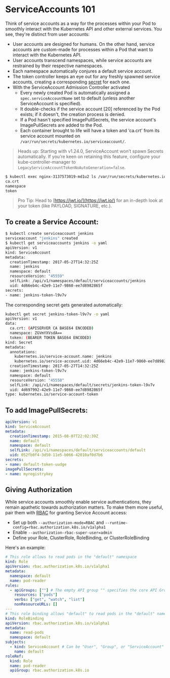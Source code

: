 # ServiceAccounts 101

Think of service accounts as a way for the processes within your Pod to smoothly interact with the Kubernetes API and other external services. You see, they're distinct from user accounts:

* User accounts are designed for humans. On the other hand, service accounts are custom-made for processes within a Pod that want to interact with the Kubernetes API.
* User accounts transcend namespaces, while service accounts are restrained by their respective namespaces.
* Each namespace automatically conjures a default service account.
* The token controller keeps an eye out for any freshly spawned service accounts, creating a corresponding [secret](secret.md) for each one.
* With the ServiceAccount Admission Controller activated
  * Every newly created Pod is automatically assigned a `spec.serviceAccountName` set to default (unless another ServiceAccount is specified).
  * It double-checks if the service account [20] referenced by the Pod exists; if it doesn't, the creation process is denied.
  * If a Pod hasn't specified ImagePullSecrets, the service account's ImagePullSecrets are added to the Pod.
  * Each container brought to life will have a token and ‘ca.crt’ from its service account mounted on `/var/run/secrets/kubernetes.io/serviceaccount/`.

> Heads up: Starting with v1.24.0, ServiceAccount won’t spawn Secrets automatically. If you’re keen on retaining this feature, configure your kube-controller-manager to `LegacyServiceAccountTokenNoAutoGeneration=false`.

```bash
$ kubectl exec nginx-3137573019-md1u2 ls /var/run/secrets/kubernetes.io/serviceaccount
ca.crt
namespace
token
```

> Pro Tip: Head to [https://jwt.io/](https://jwt.io/) for an in-depth look at your token (like PAYLOAD, SIGNATURE, etc.).

## To create a Service Account:

```bash
$ kubectl create serviceaccount jenkins
serviceaccount "jenkins" created
$ kubectl get serviceaccounts jenkins -o yaml
apiVersion: v1
kind: ServiceAccount
metadata:
  creationTimestamp: 2017-05-27T14:32:25Z
  name: jenkins
  namespace: default
  resourceVersion: "45559"
  selfLink: /api/v1/namespaces/default/serviceaccounts/jenkins
  uid: 4d66eb4c-42e9-11e7-9860-ee7d8982865f
secrets:
- name: jenkins-token-l9v7v
```

The corresponding secret gets generated automatically:

```bash
kubectl get secret jenkins-token-l9v7v -o yaml
apiVersion: v1
data:
  ca.crt: (APISERVER CA BASE64 ENCODED)
  namespace: ZGVmYXVsdA==
  token: (BEARER TOKEN BASE64 ENCODED)
kind: Secret
metadata:
  annotations:
    kubernetes.io/service-account.name: jenkins
    kubernetes.io/service-account.uid: 4d66eb4c-42e9-11e7-9860-ee7d8982865f
  creationTimestamp: 2017-05-27T14:32:25Z
  name: jenkins-token-l9v7v
  namespace: default
  resourceVersion: "45558"
  selfLink: /api/v1/namespaces/default/secrets/jenkins-token-l9v7v
  uid: 4d697992-42e9-11e7-9860-ee7d8982865f
type: kubernetes.io/service-account-token
```

## To add ImagePullSecrets:

```yaml
apiVersion: v1
kind: ServiceAccount
metadata:
  creationTimestamp: 2015-08-07T22:02:39Z
  name: default
  namespace: default
  selfLink: /api/v1/namespaces/default/serviceaccounts/default
  uid: 052fb0f4-3d50-11e5-b066-42010af0d7b6
secrets:
- name: default-token-uudge
imagePullSecrets:
- name: myregistrykey
```

## Giving Authorization

While service accounts smoothly enable service authentications, they remain apathetic towards authorization matters. To make them more useful, pair them with [RBAC](https://kubernetes.io/docs/admin/authorization/#a-quick-note-on-service-accounts) for granting Service Account access:

* Set up both `--authorization-mode=RBAC` and `--runtime-config=rbac.authorization.k8s.io/v1alpha1`
* Enable `--authorization-rbac-super-user=admin`
* Define your Role, ClusterRole, RoleBinding, or ClusterRoleBinding

Here's an example:

```yaml
# This role allows to read pods in the "default" namespace
kind: Role
apiVersion: rbac.authorization.k8s.io/v1alpha1
metadata:
  namespace: default
  name: pod-reader
rules:
  - apiGroups: [""] # The empty API group "" specifies the core API Group.
    resources: ["pods"]
    verbs: ["get", "watch", "list"]
    nonResourceURLs: []
---
# This role binding allows "default" to read pods in the "default" namespace
kind: RoleBinding
apiVersion: rbac.authorization.k8s.io/v1alpha1
metadata:
  name: read-pods
  namespace: default
subjects:
  - kind: ServiceAccount # Can be "User", "Group", or "ServiceAccount"
    name: default
roleRef:
  kind: Role
  name: pod-reader
  apiGroup: rbac.authorization.k8s.io
```

